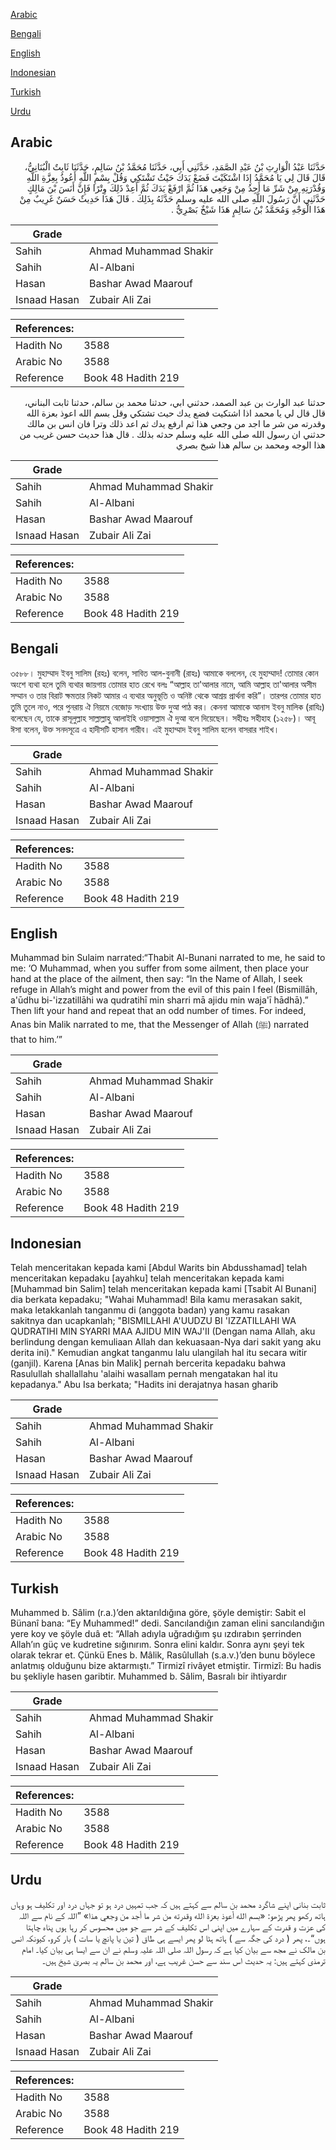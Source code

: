 [Arabic](#arabic)

[Bengali](#bengali)

[English](#english)

[Indonesian](#indonesian)

[Turkish](#turkish)

[Urdu](#urdu)

## Arabic


<div dir="rtl" lang="ar" style={{fontSize:'larger',backgroundColor:'#f8f9fa',padding:20}}>
حَدَّثَنَا عَبْدُ الْوَارِثِ بْنُ عَبْدِ الصَّمَدِ، حَدَّثَنِي أَبِي، حَدَّثَنَا مُحَمَّدُ بْنُ سَالِمٍ، حَدَّثَنَا ثَابِتٌ الْبُنَانِيُّ، قَالَ قَالَ لِي يَا مُحَمَّدُ إِذَا اشْتَكَيْتَ فَضَعْ يَدَكَ حَيْثُ تَشْتَكِي وَقُلْ بِسْمِ اللَّهِ أَعُوذُ بِعِزَّةِ اللَّهِ وَقُدْرَتِهِ مِنْ شَرِّ مَا أَجِدُ مِنْ وَجَعِي هَذَا ثُمَّ ارْفَعْ يَدَكَ ثُمَّ أَعِدْ ذَلِكَ وِتْرًا فَإِنَّ أَنَسَ بْنَ مَالِكٍ حَدَّثَنِي أَنَّ رَسُولَ اللَّهِ صلى الله عليه وسلم حَدَّثَهُ بِذَلِكَ ‏.‏ قَالَ هَذَا حَدِيثٌ حَسَنٌ غَرِيبٌ مِنْ هَذَا الْوَجْهِ وَمُحَمَّدُ بْنُ سَالِمٍ هَذَا شَيْخٌ بَصْرِيٌّ ‏.‏
</div>
<div style={{backgroundColor:'#f8f9fa',padding:20, marginBottom: 10}}><table> <thead> <tr> <th>Grade</th> <th></th> </tr> </thead> <tbody> <tr><td>Sahih</td><td>Ahmad Muhammad Shakir</td></tr><tr><td>Sahih</td><td>Al-Albani</td></tr><tr><td>Hasan</td><td>Bashar Awad Maarouf</td></tr><tr><td>Isnaad Hasan</td><td>Zubair Ali Zai</td></tr></tbody></table><table> <thead> <tr> <th>References:</th> <th></th> </tr> </thead> <tbody><tr><td>Hadith No</td><td>3588</td></tr><tr><td>Arabic No</td><td>3588</td></tr><tr><td>Reference</td><td>Book 48 Hadith 219</td></tr></tbody></table></div>


<div dir="rtl" lang="ar" style={{fontSize:'larger',backgroundColor:'#f8f9fa',padding:20}}>
حدثنا عبد الوارث بن عبد الصمد، حدثني ابي، حدثنا محمد بن سالم، حدثنا ثابت البناني، قال قال لي يا محمد اذا اشتكيت فضع يدك حيث تشتكي وقل بسم الله اعوذ بعزة الله وقدرته من شر ما اجد من وجعي هذا ثم ارفع يدك ثم اعد ذلك وترا فان انس بن مالك حدثني ان رسول الله صلى الله عليه وسلم حدثه بذلك . قال هذا حديث حسن غريب من هذا الوجه ومحمد بن سالم هذا شيخ بصري
</div>
<div style={{backgroundColor:'#f8f9fa',padding:20, marginBottom: 10}}><table> <thead> <tr> <th>Grade</th> <th></th> </tr> </thead> <tbody> <tr><td>Sahih</td><td>Ahmad Muhammad Shakir</td></tr><tr><td>Sahih</td><td>Al-Albani</td></tr><tr><td>Hasan</td><td>Bashar Awad Maarouf</td></tr><tr><td>Isnaad Hasan</td><td>Zubair Ali Zai</td></tr></tbody></table><table> <thead> <tr> <th>References:</th> <th></th> </tr> </thead> <tbody><tr><td>Hadith No</td><td>3588</td></tr><tr><td>Arabic No</td><td>3588</td></tr><tr><td>Reference</td><td>Book 48 Hadith 219</td></tr></tbody></table></div>

## Bengali


<div dir="ltr" lang="bn" style={{fontSize:'larger',backgroundColor:'#f8f9fa',padding:20}}>
৩৫৮৮। মুহাম্মাদ ইবনু সালিম (রহঃ) বলেন, সাবিত আল-বুনানী (রাহঃ) আমাকে বললেন, হে মুহাম্মাদ! তোমার কোন অংশে ব্যথা হলে তুমি ব্যথার জায়গায় তোমার হাত রেখে বলঃ “আল্লাহ তা'আলার নামে, আমি আল্লাহ তা'আলার অসীম সম্মান ও তার বিরাট ক্ষমতার নিকট আমার এ ব্যথার অনুভূতি ও অনিষ্ট থেকে আশ্রয় প্রার্থনা করি”। তারপর তোমার হাত তুমি তুলে নাও, পরে পুনরায় ঐ নিয়মে বেজোড় সংখ্যায় উক্ত দুআ পাঠ কর। কেননা আমাকে আনাস ইবনু মালিক (রাযিঃ) বলেছেন যে, তাকে রাসূলুল্লাহ সাল্লাল্লাহু আলাইহি ওয়াসাল্লাম ঐ দুআ বলে দিয়েছেন। সহীহঃ সহীহাহ (১২৫৮)। আবূ ঈসা বলেন, উক্ত সনদসূত্রে এ হাদীসটি হাসান গারীব। এই মুহাম্মাদ ইবনু সালিম হলেন বাসরার শাইখ।
</div>
<div style={{backgroundColor:'#f8f9fa',padding:20, marginBottom: 10}}><table> <thead> <tr> <th>Grade</th> <th></th> </tr> </thead> <tbody> <tr><td>Sahih</td><td>Ahmad Muhammad Shakir</td></tr><tr><td>Sahih</td><td>Al-Albani</td></tr><tr><td>Hasan</td><td>Bashar Awad Maarouf</td></tr><tr><td>Isnaad Hasan</td><td>Zubair Ali Zai</td></tr></tbody></table><table> <thead> <tr> <th>References:</th> <th></th> </tr> </thead> <tbody><tr><td>Hadith No</td><td>3588</td></tr><tr><td>Arabic No</td><td>3588</td></tr><tr><td>Reference</td><td>Book 48 Hadith 219</td></tr></tbody></table></div>

## English


<div dir="ltr" lang="en" style={{fontSize:'larger',backgroundColor:'#f8f9fa',padding:20}}>
Muhammad bin Sulaim narrated:“Thabit Al-Bunani narrated to me, he said to me: ‘O Muhammad, when you suffer from some ailment, then place your hand at the place of the ailment, then say: “In the Name of Allah, I seek refuge in Allah’s might and power from the evil of this pain I feel (Bismillāh, a'ūdhu bi-'izzatillāhi wa qudratihī min sharri mā ajidu min waja'ī hādhā).” Then lift your hand and repeat that an odd number of times. For indeed, Anas bin Malik narrated to me, that the Messenger of Allah (ﷺ) narrated that to him.’”
</div>
<div style={{backgroundColor:'#f8f9fa',padding:20, marginBottom: 10}}><table> <thead> <tr> <th>Grade</th> <th></th> </tr> </thead> <tbody> <tr><td>Sahih</td><td>Ahmad Muhammad Shakir</td></tr><tr><td>Sahih</td><td>Al-Albani</td></tr><tr><td>Hasan</td><td>Bashar Awad Maarouf</td></tr><tr><td>Isnaad Hasan</td><td>Zubair Ali Zai</td></tr></tbody></table><table> <thead> <tr> <th>References:</th> <th></th> </tr> </thead> <tbody><tr><td>Hadith No</td><td>3588</td></tr><tr><td>Arabic No</td><td>3588</td></tr><tr><td>Reference</td><td>Book 48 Hadith 219</td></tr></tbody></table></div>

## Indonesian


<div dir="ltr" lang="id" style={{fontSize:'larger',backgroundColor:'#f8f9fa',padding:20}}>
Telah menceritakan kepada kami [Abdul Warits bin Abdusshamad] telah menceritakan kepadaku [ayahku] telah menceritakan kepada kami [Muhammad bin Salim] telah menceritakan kepada kami [Tsabit Al Bunani] dia berkata kepadaku; "Wahai Muhammad! Bila kamu merasakan sakit, maka letakkanlah tanganmu di (anggota badan) yang kamu rasakan sakitnya dan ucapkanlah; "BISMILLAHI A'UUDZU BI 'IZZATILLAHI WA QUDRATIHI MIN SYARRI MAA AJIDU MIN WAJ'II (Dengan nama Allah, aku berlindung dengan kemuliaan Allah dan kekuasaan-Nya dari sakit yang aku derita ini)." Kemudian angkat tanganmu lalu ulangilah hal itu secara witir (ganjil). Karena [Anas bin Malik] pernah bercerita kepadaku bahwa Rasulullah shallallahu 'alaihi wasallam pernah mengatakan hal itu kepadanya." Abu Isa berkata; "Hadits ini derajatnya hasan gharib
</div>
<div style={{backgroundColor:'#f8f9fa',padding:20, marginBottom: 10}}><table> <thead> <tr> <th>Grade</th> <th></th> </tr> </thead> <tbody> <tr><td>Sahih</td><td>Ahmad Muhammad Shakir</td></tr><tr><td>Sahih</td><td>Al-Albani</td></tr><tr><td>Hasan</td><td>Bashar Awad Maarouf</td></tr><tr><td>Isnaad Hasan</td><td>Zubair Ali Zai</td></tr></tbody></table><table> <thead> <tr> <th>References:</th> <th></th> </tr> </thead> <tbody><tr><td>Hadith No</td><td>3588</td></tr><tr><td>Arabic No</td><td>3588</td></tr><tr><td>Reference</td><td>Book 48 Hadith 219</td></tr></tbody></table></div>

## Turkish


<div dir="ltr" lang="tr" style={{fontSize:'larger',backgroundColor:'#f8f9fa',padding:20}}>
Muhammed b. Sâlim (r.a.)’den aktarıldığına göre, şöyle demiştir: Sabit el Bünanî bana: “Ey Muhammed!” dedi. Sancılandığın zaman elini sancılandığın yere koy ve şöyle duâ et: “Allah adıyla uğradığım şu ızdırabın şerrinden Allah’ın güç ve kudretine sığınırım. Sonra elini kaldır. Sonra aynı şeyi tek olarak tekrar et. Çünkü Enes b. Mâlik, Rasûlullah (s.a.v.)’den bunu böylece anlatmış olduğunu bize aktarmıştı.” Tirmizî rivâyet etmiştir. Tirmizî: Bu hadis bu şekliyle hasen garibtir. Muhammed b. Sâlim, Basralı bir ihtiyardır
</div>
<div style={{backgroundColor:'#f8f9fa',padding:20, marginBottom: 10}}><table> <thead> <tr> <th>Grade</th> <th></th> </tr> </thead> <tbody> <tr><td>Sahih</td><td>Ahmad Muhammad Shakir</td></tr><tr><td>Sahih</td><td>Al-Albani</td></tr><tr><td>Hasan</td><td>Bashar Awad Maarouf</td></tr><tr><td>Isnaad Hasan</td><td>Zubair Ali Zai</td></tr></tbody></table><table> <thead> <tr> <th>References:</th> <th></th> </tr> </thead> <tbody><tr><td>Hadith No</td><td>3588</td></tr><tr><td>Arabic No</td><td>3588</td></tr><tr><td>Reference</td><td>Book 48 Hadith 219</td></tr></tbody></table></div>

## Urdu


<div dir="rtl" lang="ur" style={{fontSize:'larger',backgroundColor:'#f8f9fa',padding:20}}>
ثابت بنانی اپنے شاگرد محمد بن سالم سے کہتے ہیں کہ جب تمہیں درد ہو تو جہاں درد اور تکلیف ہو وہاں ہاتھ رکھو پھر پڑھو: «بسم الله أعوذ بعزة الله وقدرته من شر ما أجد من وجعي هذا» ”اللہ کے نام سے اللہ کی عزت و قدرت کے سہارے میں اپنی اس تکلیف کے شر سے جو میں محسوس کر رہا ہوں پناہ چاہتا ہوں“۔، پھر ( درد کی جگہ سے ) ہاتھ ہٹا لو پھر ایسے ہی طاق ( تین یا پانچ یا سات ) بار کرو، کیونکہ انس بن مالک نے مجھ سے بیان کیا ہے کہ رسول اللہ صلی اللہ علیہ وسلم نے ان سے ایسا ہی بیان کیا۔ امام ترمذی کہتے ہیں: یہ حدیث اس سند سے حسن غریب ہے، اور محمد بن سالم یہ بصریٰ شیخ ہیں۔
</div>
<div style={{backgroundColor:'#f8f9fa',padding:20, marginBottom: 10}}><table> <thead> <tr> <th>Grade</th> <th></th> </tr> </thead> <tbody> <tr><td>Sahih</td><td>Ahmad Muhammad Shakir</td></tr><tr><td>Sahih</td><td>Al-Albani</td></tr><tr><td>Hasan</td><td>Bashar Awad Maarouf</td></tr><tr><td>Isnaad Hasan</td><td>Zubair Ali Zai</td></tr></tbody></table><table> <thead> <tr> <th>References:</th> <th></th> </tr> </thead> <tbody><tr><td>Hadith No</td><td>3588</td></tr><tr><td>Arabic No</td><td>3588</td></tr><tr><td>Reference</td><td>Book 48 Hadith 219</td></tr></tbody></table></div>